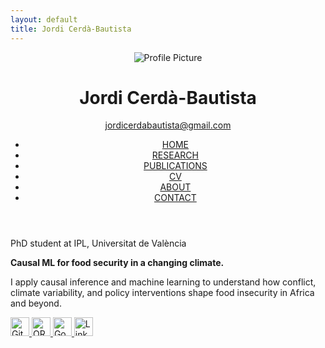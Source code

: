 ```yaml
---
layout: default
title: Jordi Cerdà-Bautista
---
```


<header class="header-with-photo">
  <img class="profile-pic" src="{{ '/assets/images/profile.png' | relative_url }}" alt="Profile Picture">
  <div class="header-text">
    <h1>Jordi Cerdà-Bautista</h1>
    <p><a href="mailto:jordicerdabautista@gmail.com">jordicerdabautista@gmail.com</a></p>
    <nav>
      <ul>
        <li><a href="/index.html">HOME</a></li>
        <li><a href="/research.html">RESEARCH</a></li>
        <li><a href="/publications.html">PUBLICATIONS</a></li>
        <li><a href="/cv.html">CV</a></li>
        <li><a href="/about.html">ABOUT</a></li>
        <li><a href="/contact.html">CONTACT</a></li>
      </ul>
    </nav>
  </div>
</header>

<section class="bio">
  <p>PhD student at IPL, Universitat de València</p>
  <p><strong>Causal ML for food security in a changing climate.</strong></p>
  <p>I apply causal inference and machine learning to understand how conflict, climate variability, and policy interventions shape food insecurity in Africa and beyond.</p>
</section>

<section class="links">
  <a href="https://github.com/jordicbau" target="_blank">
    <img src="{{ '/assets/images/github.png' | relative_url }}" alt="GitHub" height="30">
  </a>
  <a href="https://orcid.org/0000-0003-4512-6005" target="_blank">
    <img src="{{ '/assets/images/orcid.png' | relative_url }}" alt="ORCID" height="30">
  </a>
  <a href="https://scholar.google.com/citations?user=opHw5dAAAAAJ" target="_blank">
    <img src="{{ '/assets/images/google_scholar.png' | relative_url }}" alt="Google Scholar" height="30">
  </a>
  <a href="https://www.linkedin.com/in/jordi-cerd%C3%A0-bautista-93b1091bb/" target="_blank">
    <img src="{{ '/assets/images/linkedin.png' | relative_url }}" alt="LinkedIn" height="30">
  </a>
</section>
